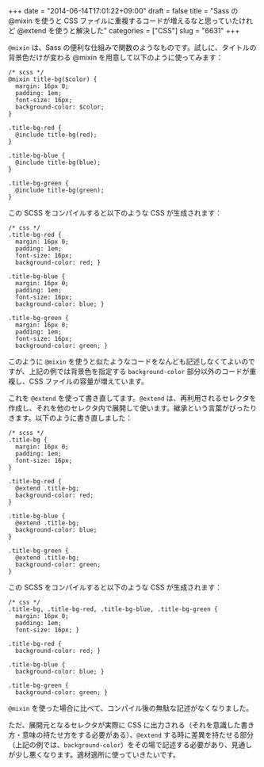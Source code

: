 +++
date = "2014-06-14T17:01:22+09:00"
draft = false
title = "Sass の @mixin を使うと CSS ファイルに重複するコードが増えるなと思っていたけれど @extend を使うと解決した"
categories = ["CSS"]
slug = "6631"
+++

<code>@mixin</code> は、Sass の便利な仕組みで関数のようなものです。試しに、タイトルの背景色だけが変わる @mixin を用意して以下のように使ってみます：

<pre><code>/* scss */
@mixin title-bg($color) {
  margin: 16px 0;
  padding: 1em;
  font-size: 16px;
  background-color: $color;
}

.title-bg-red {
  @include title-bg(red);
}

.title-bg-blue {
  @include title-bg(blue);
}

.title-bg-green {
  @include title-bg(green);
}</code></pre>

この SCSS をコンパイルすると以下のような CSS が生成されます：

<pre><code>/* css */
.title-bg-red {
  margin: 16px 0;
  padding: 1em;
  font-size: 16px;
  background-color: red; }

.title-bg-blue {
  margin: 16px 0;
  padding: 1em;
  font-size: 16px;
  background-color: blue; }

.title-bg-green {
  margin: 16px 0;
  padding: 1em;
  font-size: 16px;
  background-color: green; }
</code></pre>

このように <code>@mixin</code> を使うと似たようなコードをなんども記述しなくてよいのですが、上記の例では背景色を指定する <code>background-color</code> 部分以外のコードが重複し、CSS ファイルの容量が増えています。

これを <code>@extend</code> を使って書き直してます。<code>@extend</code> は、再利用されるセレクタを作成し、それを他のセレクタ内で展開して使います。継承という言葉がぴったりきます。以下のように書き直しました：

<pre><code>/* scss */
.title-bg {
  margin: 16px 0;
  padding: 1em;
  font-size: 16px;
}

.title-bg-red {
  @extend .title-bg;
  background-color: red;
}

.title-bg-blue {
  @extend .title-bg;
  background-color: blue;
}

.title-bg-green {
  @extend .title-bg;
  background-color: green;
}
</code></pre>

この SCSS をコンパイルすると以下のような CSS が生成されます：

<pre><code>/* css */
.title-bg, .title-bg-red, .title-bg-blue, .title-bg-green {
  margin: 16px 0;
  padding: 1em;
  font-size: 16px; }

.title-bg-red {
  background-color: red; }

.title-bg-blue {
  background-color: blue; }

.title-bg-green {
  background-color: green; }
</code></pre>

<code>@mixin</code> を使った場合に比べて、コンパイル後の無駄な記述がなくなりました。

ただ、展開元となるセレクタが実際に CSS に出力される（それを意識した書き方・意味の持たせ方をする必要がある）、<code>@extend</code> する時に差異を持たせる部分（上記の例では、<code>background-color</code>）をその場で記述する必要があり、見通しが少し悪くなります。適材適所に使っていきたいです。

